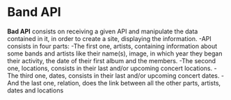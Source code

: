 # Band API
**Bad API** consists on receiving a given API and manipulate the data contained in it, in order to create a site, displaying the information.
-API consists in four parts:
  -The first one, artists, containing information about some bands and artists like their name(s), image, in which year they began their activity, the date of their first album and the members.
  -The second one, locations, consists in their last and/or upcoming concert locations.
  -The third one, dates, consists in their last and/or upcoming concert dates.
  -And the last one, relation, does the link between all the other parts, artists, dates and locations
